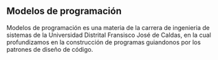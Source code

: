 ## Modelos de programación

Modelos de programación es una materia de la carrera de ingenieria de sistemas de la Universidad Distrital Fransisco José de Caldas, en la cual profundizamos en la construcción de programas guiandonos por los patrones de diseño de código.
